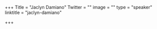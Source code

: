 +++
Title = "Jaclyn Damiano"
Twitter = ""
image = ""
type = "speaker"
linktitle = "jaclyn-damiano"

+++


